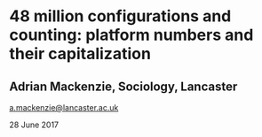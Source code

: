 # 48 million configurations and counting: platform numbers and their capitalization

## Adrian Mackenzie, Sociology, Lancaster

a.mackenzie@lancaster.ac.uk

28 June 2017
